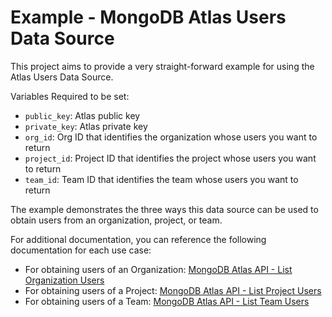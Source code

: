 # Example - MongoDB Atlas Users Data Source

This project aims to provide a very straight-forward example for using the Atlas Users Data Source.

Variables Required to be set:
- `public_key`: Atlas public key
- `private_key`: Atlas  private key
- `org_id`: Org ID that identifies the organization whose users you want to return
- `project_id`: Project ID that identifies the project whose users you want to return
- `team_id`: Team ID that identifies the team whose users you want to return

The example demonstrates the three ways this data source can be used to obtain users from an organization, project, or team.

For additional documentation, you can reference the following documentation for each use case:

- For obtaining users of an Organization: [MongoDB Atlas API - List Organization Users](https://www.mongodb.com/docs/atlas/reference/api-resources-spec/#tag/Organizations/operation/listOrganizationUsers) 
- For obtaining users of a Project: [MongoDB Atlas API - List Project Users](https://www.mongodb.com/docs/atlas/reference/api-resources-spec/#tag/Projects/operation/listProjectUsers)
- For obtaining users of a Team: [MongoDB Atlas API - List Team Users](https://www.mongodb.com/docs/atlas/reference/api-resources-spec/#tag/Teams/operation/listTeamUsers)

